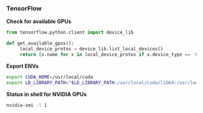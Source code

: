 ### TensorFlow
__Check for available GPUs__

```python
from tensorflow.python.client import device_lib

def get_available_gpus():
     local_device_protos = device_lib.list_local_devices()
     return [x.name for x in local_device_protos if x.device_type == 'GPU']
```

__Export ENVs__
```bash
export CUDA_HOME=/usr/local/cuda
export LD_LIBRARY_PATH="$LD_LIBRARY_PATH:/usr/local/cuda/lib64:/usr/local/cuda/extras/CUPTI/lib64"
```

__Status in shell for NVIDIA GPUs__
```bash
nvidia-smi -l 1
```
